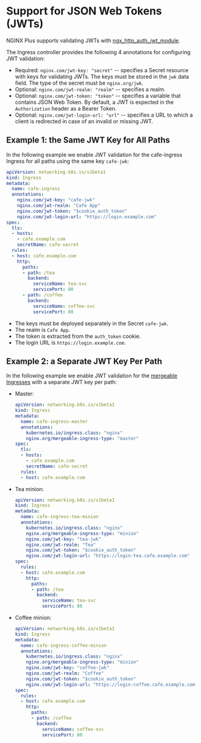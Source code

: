 # Support for JSON Web Tokens (JWTs)

NGINX Plus supports validating JWTs with [ngx_http_auth_jwt_module](https://nginx.org/en/docs/http/ngx_http_auth_jwt_module.html). 

The Ingress controller provides the following 4 annotations for configuring JWT validation:

* Required: ```nginx.com/jwt-key: "secret"``` -- specifies a Secret resource with keys for validating JWTs. The keys must be stored in the `jwk` data field. The type of the secret must be `nginx.org/jwk`.
* Optional: ```nginx.com/jwt-realm: "realm"``` -- specifies a realm.
* Optional: ```nginx.com/jwt-token: "token"``` -- specifies a variable that contains JSON Web Token. By default, a JWT is expected in the `Authorization` header as a Bearer Token. 
* Optional: ```nginx.com/jwt-login-url: "url"``` -- specifies a URL to which a client is redirected in case of an invalid or missing JWT.

## Example 1: the Same JWT Key for All Paths

In the following example we enable JWT validation for the cafe-ingress Ingress for all paths using the same key `cafe-jwk`:
```yaml
apiVersion: networking.k8s.io/v1beta1
kind: Ingress
metadata:
  name: cafe-ingress
  annotations:
    nginx.com/jwt-key: "cafe-jwk" 
    nginx.com/jwt-realm: "Cafe App"  
    nginx.com/jwt-token: "$cookie_auth_token"
    nginx.com/jwt-login-url: "https://login.example.com"
spec:
  tls:
  - hosts:
    - cafe.example.com
    secretName: cafe-secret
  rules:
  - host: cafe.example.com
    http:
      paths:
      - path: /tea
        backend:
          serviceName: tea-svc
          servicePort: 80
      - path: /coffee
        backend:
          serviceName: coffee-svc
          servicePort: 80
```
* The keys must be deployed separately in the Secret `cafe-jwk`.
* The realm is  `Cafe App`.
* The token is extracted from the `auth_token` cookie.
* The login URL is `https://login.example.com`. 

## Example 2: a Separate JWT Key Per Path

In the following example we enable JWT validation for the [mergeable Ingresses](../mergeable-ingress-types) with a separate JWT key per path:

* Master:
  ```yaml
  apiVersion: networking.k8s.io/v1beta1
  kind: Ingress
  metadata:
    name: cafe-ingress-master
    annotations:
      kubernetes.io/ingress.class: "nginx"
      nginx.org/mergeable-ingress-type: "master"
  spec:
    tls:
    - hosts:
      - cafe.example.com
      secretName: cafe-secret
    rules:
    - host: cafe.example.com
  ```

* Tea minion:
  ```yaml
  apiVersion: networking.k8s.io/v1beta1
  kind: Ingress
  metadata:
    name: cafe-ingress-tea-minion
    annotations:
      kubernetes.io/ingress.class: "nginx"
      nginx.org/mergeable-ingress-type: "minion"
      nginx.com/jwt-key: "tea-jwk" 
      nginx.com/jwt-realm: "Tea"  
      nginx.com/jwt-token: "$cookie_auth_token"
      nginx.com/jwt-login-url: "https://login-tea.cafe.example.com"
  spec:
    rules:
    - host: cafe.example.com
      http:
        paths:
        - path: /tea
          backend:
            serviceName: tea-svc
            servicePort: 80
  ```

* Coffee minion:
  ```yaml
  apiVersion: networking.k8s.io/v1beta1
  kind: Ingress
  metadata:
    name: cafe-ingress-coffee-minion
    annotations:
      kubernetes.io/ingress.class: "nginx"
      nginx.org/mergeable-ingress-type: "minion"
      nginx.com/jwt-key: "coffee-jwk" 
      nginx.com/jwt-realm: "Coffee"  
      nginx.com/jwt-token: "$cookie_auth_token"
      nginx.com/jwt-login-url: "https://login-coffee.cafe.example.com"
  spec:
    rules:
    - host: cafe.example.com
      http:
        paths:
        - path: /coffee
          backend:
            serviceName: coffee-svc
            servicePort: 80
  ```

